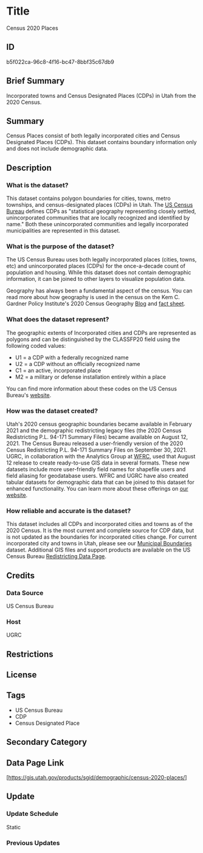 # Title

Census 2020 Places

## ID

b5f022ca-96c8-4f16-bc47-8bbf35c67db9

## Brief Summary

Incorporated towns and Census Designated Places (CDPs) in Utah from the 2020 Census.

## Summary

Census Places consist of both legally incorporated cities and Census Designated Places (CDPs). This dataset contains boundary information only and does not include demographic data.

## Description

### What is the dataset?

This dataset contains polygon boundaries for cities, towns, metro townships, and census-designated places (CDPs) in Utah. The [US Census Bureau](https://www.census.gov/programs-surveys/bas/information/cdp.html) defines CDPs as "statistical geography representing closely settled, unincorporated communities that are locally recognized and identified by name." Both these unincorporated communities and legally incorporated municipalities are represented in this dataset.

### What is the purpose of the dataset?

The US Census Bureau uses both legally incorporated places (cities, towns, etc) and unincorporated places (CDPs) for the once-a-decade count of population and housing. While this dataset does not contain demographic information, it can be joined to other layers to visualize population data.

Geography has always been a fundamental aspect of the census. You can read more about how geography is used in the census on the Kem C. Gardner Policy Institute's 2020 Census Geography [Blog](https://gardner.utah.edu/blog/blog-whats-new-in-utahs-census-2020-geography/) and [fact sheet](https://d36oiwf74r1rap.cloudfront.net/wp-content/uploads/Geog-FS-Mar2021.pdf).

### What does the dataset represent?

The geographic extents of Incorporated cities and CDPs are represented as polygons and can be distinguished by the CLASSFP20 field using the following coded values:

- U1 = a CDP with a federally recognized name
- U2 = a CDP without an officially recognized name
- C1 = an active, incorporated place
- M2 = a military or defense installation entirely within a place

You can find more information about these codes on the US Census Bureau's [website](https://www.census.gov/library/reference/code-lists/class-codes.html).

### How was the dataset created?

Utah's 2020 census geographic boundaries became available in February 2021 and the demographic redistricting legacy files (the 2020 Census Redistricting P.L. 94-171 Summary Files) became available on August 12, 2021. The Census Bureau released a user-friendly version of the 2020 Census Redistricting P.L. 94-171 Summary Files on September 30, 2021. UGRC, in collaboration with the Analytics Group at [WFRC](https://wfrc.org/), used that August 12 release to create ready-to-use GIS data in several formats. These new datasets include more user-friendly field names for shapefile users and field aliasing for geodatabase users. WFRC and UGRC have also created tabular datasets for demographic data that can be joined to this dataset for enhanced functionality. You can learn more about these offerings on [our website](https://gis.utah.gov/blog/2021-08-31-census-2020-redistricting-data/).

### How reliable and accurate is the dataset?

This dataset includes all CDPs and incorporated cities and towns as of the 2020 Census. It is the most current and complete source for CDP data, but is not updated as the boundaries for incorporated cities change. For current incorporated city and towns in Utah, please see our [Municipal Boundaries](https://gis.utah.gov/products/sgid/boundaries/municipal/) dataset. Additional GIS files and support products are available on the US Census Bureau [Redistricting Data Page](https://www.census.gov/programs-surveys/decennial-census/about/rdo/summary-files.html#P2).

## Credits

### Data Source

US Census Bureau

### Host

UGRC

## Restrictions

## License

## Tags

- US Census Bureau
- CDP
- Census Designated Place

## Secondary Category

## Data Page Link

[https://gis.utah.gov/products/sgid/demographic/census-2020-places/]

## Update

### Update Schedule

Static

### Previous Updates
